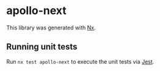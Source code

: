 # apollo-next

This library was generated with [Nx](https://nx.dev).

## Running unit tests

Run `nx test apollo-next` to execute the unit tests via [Jest](https://jestjs.io).
